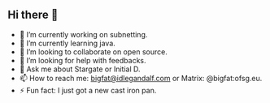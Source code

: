 ## Hi there 👋

- 🔭 I’m currently working on subnetting.
- 🌱 I’m currently learning java.
- 👯 I’m looking to collaborate on open source.
- 🤔 I’m looking for help with feedbacks.
- 💬 Ask me about Stargate or Initial D.
- 📫 How to reach me: bigfat@idlegandalf.com or Matrix: @bigfat:ofsg.eu.
- ⚡ Fun fact: I just got a new cast iron pan.
